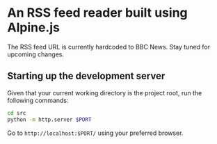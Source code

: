 # An RSS feed reader built using Alpine.js

The RSS feed URL is currently hardcoded to BBC News. Stay tuned for upcoming
changes.

## Starting up the development server

Given that your current working directory is the project root, run the following
commands:

```bash
cd src
python -m http.server $PORT
```

Go to `http://localhost:$PORT/` using your preferred browser.
